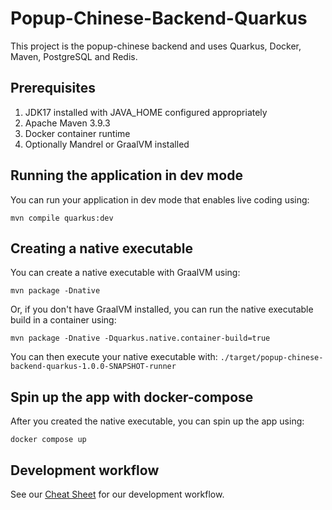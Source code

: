 # Popup-Chinese-Backend-Quarkus

This project is the popup-chinese backend and uses Quarkus, Docker, Maven, PostgreSQL and Redis.

## Prerequisites
1. JDK17 installed with JAVA_HOME configured appropriately
2. Apache Maven 3.9.3
3. Docker container runtime
4. Optionally Mandrel or GraalVM installed

## Running the application in dev mode

You can run your application in dev mode that enables live coding using:
```shell script
mvn compile quarkus:dev
```

## Creating a native executable

You can create a native executable with GraalVM using: 
```shell script
mvn package -Dnative
```

Or, if you don't have GraalVM installed, you can run the native executable build in a container using: 
```shell script
mvn package -Dnative -Dquarkus.native.container-build=true
```
You can then execute your native executable with: `./target/popup-chinese-backend-quarkus-1.0.0-SNAPSHOT-runner`

## Spin up the app with docker-compose

After you created the native executable, you can spin up the app using:
```batch
docker compose up
```

## Development workflow
See our [Cheat Sheet](CheatSheet.md) for our development workflow.

